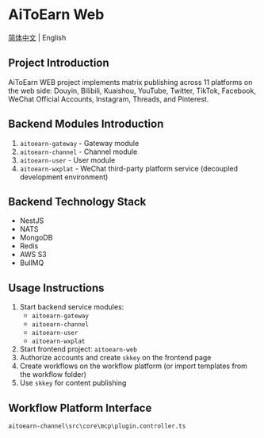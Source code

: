 <!--
 * @Author: nevin
 * @Date: 2025-01-17 19:25:28
 * @LastEditTime: 2025-02-24 19:37:13
 * @LastEditors: nevin
 * @Description:
-->
# AiToEarn Web
[简体中文](README.md) | English

## Project Introduction

AiToEarn WEB project implements matrix publishing across 11 platforms on the web side: Douyin, Bilibili, Kuaishou, YouTube, Twitter, TikTok, Facebook, WeChat Official Accounts, Instagram, Threads, and Pinterest.

## Backend Modules Introduction

1. `aitoearn-gateway` - Gateway module
2. `aitoearn-channel` - Channel module
3. `aitoearn-user` - User module
4. `aitoearn-wxplat` - WeChat third-party platform service (decoupled development environment)

## Backend Technology Stack

- NestJS
- NATS
- MongoDB
- Redis
- AWS S3
- BullMQ

## Usage Instructions

1. Start backend service modules:
   - `aitoearn-gateway`
   - `aitoearn-channel`
   - `aitoearn-user`
   - `aitoearn-wxplat`
2. Start frontend project: `aitoearn-web`
3. Authorize accounts and create `skkey` on the frontend page
4. Create workflows on the workflow platform (or import templates from the workflow folder)
5. Use `skkey` for content publishing

## Workflow Platform Interface

`aitoearn-channel\src\core\mcp\plugin.controller.ts`
